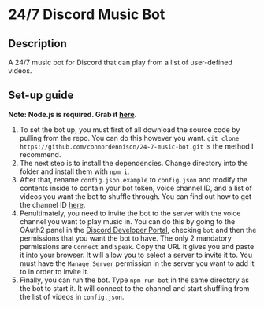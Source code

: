 # 24/7 Discord Music Bot
## Description
A 24/7 music bot for Discord that can play from a list of user-defined videos.
## Set-up guide
**Note: Node.js is required. Grab it [here](https://nodejs.org/).**
1. To set the bot up, you must first of all download the source code by pulling from the repo. You can do this however you want. `git clone https://github.com/connordennison/24-7-music-bot.git` is the method I recommend.
2. The next step is to install the dependencies. Change directory into the folder and install them with `npm i`.
3. After that, rename `config.json.example` to `config.json` and modify the contents inside to contain your bot token, voice channel ID, and a list of videos you want the bot to shuffle through. You can find out how to get the channel ID [here](https://youtu.be/6dqYctHmazc).
4. Penultimately, you need to invite the bot to the server with the voice channel you want to play music in. You can do this by going to the OAuth2 panel in the [Discord Developer Portal](https://discord.com/developers/applications/), checking `bot` and then the permissions that you want the bot to have. The only 2 mandatory permissions are `Connect` and `Speak`. Copy the URL it gives you and paste it into your browser. It will allow you to select a server to invite it to. You must have the `Manage Server` permission in the server you want to add it to in order to invite it.
5. Finally, you can run the bot. Type `npm run bot` in the same directory as the bot to start it. It will connect to the channel and start shuffling from the list of videos in `config.json`.
